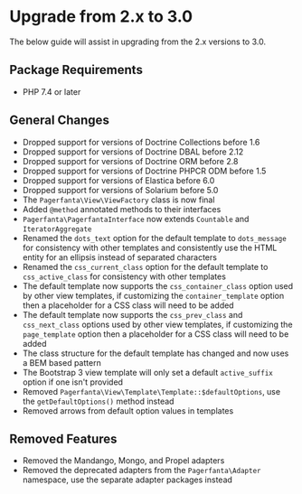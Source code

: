 # Upgrade from 2.x to 3.0

The below guide will assist in upgrading from the 2.x versions to 3.0.

## Package Requirements

- PHP 7.4 or later

## General Changes

- Dropped support for versions of Doctrine Collections before 1.6
- Dropped support for versions of Doctrine DBAL before 2.12
- Dropped support for versions of Doctrine ORM before 2.8
- Dropped support for versions of Doctrine PHPCR ODM before 1.5
- Dropped support for versions of Elastica before 6.0
- Dropped support for versions of Solarium before 5.0
- The `Pagerfanta\View\ViewFactory` class is now final
- Added `@method` annotated methods to their interfaces
- `Pagerfanta\PagerfantaInterface` now extends `Countable` and `IteratorAggregate`
- Renamed the `dots_text` option for the default template to `dots_message` for consistency with other templates and consistently use the HTML entity for an ellipsis instead of separated characters
- Renamed the `css_current_class` option for the default template to `css_active_class` for consistency with other templates
- The default template now supports the `css_container_class` option used by other view templates, if customizing the `container_template` option then a placeholder for a CSS class will need to be added
- The default template now supports the `css_prev_class` and `css_next_class` options used by other view templates, if customizing the `page_template` option then a placeholder for a CSS class will need to be added
- The class structure for the default template has changed and now uses a BEM based pattern
- The Bootstrap 3 view template will only set a default `active_suffix` option if one isn't provided
- Removed `Pagerfanta\View\Template\Template::$defaultOptions`, use the `getDefaultOptions()` method instead
- Removed arrows from default option values in templates

## Removed Features

- Removed the Mandango, Mongo, and Propel adapters
- Removed the deprecated adapters from the `Pagerfanta\Adapter` namespace, use the separate adapter packages instead
